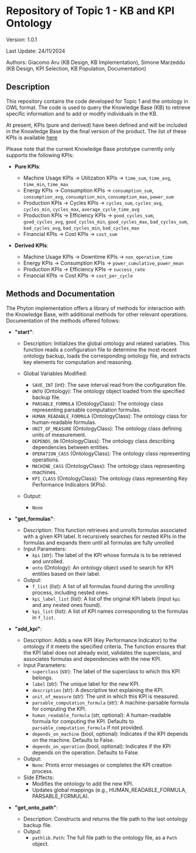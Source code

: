 # Repository of Topic 1 - KB and KPI Ontology

Version: 1.0.1

Last Update: 24/11/2024

Authors: Giacomo Aru (KB Design, KB Implementation), Simone Marzeddu (KB Design, KPI Selection, KB Population, Documentation)

## Description

This repository contains the code developed for Topic 1 and the ontology in OWL format.
The code is used to query the Knowledge Base (KB) to retrieve specific information and to add or modify individuals in the KB.

At present, KPIs (pure and derived) have been defined and will be included in the Knowledge Base by the final version of the product. The list of these KPIs is available  [here](https://docs.google.com/document/d/1RMJVM6Xd4dcazlPhCdCzNqwm6lIBSvDHMgVil6wiLNI/edit?tab=t.0#heading=h.equ5lulcmq18)

Please note that the current Knowledge Base prototype currently only supports the following KPIs:

* <strong>Pure KPIs</strong>:
  * Machine Usage KPIs -> Utilization KPIs -> `time_sum`, `time_avg`, `time_min`, `time_max`
  * Energy KPIs -> Consumption KPIs -> `consumption_sum`, `consumption_avg`, `consumption_min`, `consumption_max`, `power_sum`
  * Production KPIs -> Cycles KPIs -> `cycles_sum`, `cycles_avg`, `cycles_min`, `cycles_max`, `average_cycle_time_avg`
  * Production KPIs -> Efficiency KPIs -> `good_cycles_sum`, `good_cycles_avg`, `good_cycles_min`, `good_cycles_max`, `bad_cycles_sum`, `bad_cycles_avg`, `bad_cycles_min`, `bad_cycles_max`
  * Financial KPIs -> Cost KPIs -> `cost_sum`

 
* <strong>Derived KPIs</strong>:
  * Machine Usage KPIs -> Downtime KPIs -> `non_operative_time`
  * Energy KPIs -> Consumption KPIs -> `power_cumulative`, `power_mean`
  * Production KPIs -> Efficiency KPIs -> `success_rate`
  * Financial KPIs -> Cost KPIs -> `cost_per_cycle`

## Methods and Documentation
The Phyton implementation offers a library of methods for interaction with the Knowledge Base, with additional methods for other relevant operations. Documentation of the methods offered follows:

* <strong>"start"</strong>:
  * Description: Initializes the global ontology and related variables.
    This function reads a configuration file to determine the most recent ontology backup, 
    loads the corresponding ontology file, and extracts key elements for computation and reasoning.
   
  * Global Variables Modified:
    * `SAVE_INT` (int): The save interval read from the configuration file.
    * `ONTO` (Ontology): The ontology object loaded from the specified backup file.
    * `PARSABLE_FORMULA` (OntologyClass): The ontology class representing parsable computation formulas.
    * `HUMAN_READABLE_FORMULA` (OntologyClass): The ontology class for human-readable formulas.
    * `UNIT_OF_MEASURE` (OntologyClass): The ontology class defining units of measurement.
    * `DEPENDS_ON` (OntologyClass): The ontology class describing dependencies between entities.
    * `OPERATION_CASS` (OntologyClass): The ontology class representing operations.
    * `MACHINE_CASS` (OntologyClass): The ontology class representing machines.
    * `KPI_CLASS` (OntologyClass): The ontology class representing Key Performance Indicators (KPIs).
  * Output:
      * `None`
      
 * <strong>"get_formulas"</strong>:
   * Description: This function retrieves and unrolls formulas associated with a given KPI label.
     It recursively searches for nested KPIs in the formulas and expands them until
     all formulas are fully unrolled
   * Input Parameters: 
      * `kpi` (str): The label of the KPI whose formula is to be retrieved and unrolled.
      * `onto` (Ontology): An ontology object used to search for KPI entities based on their label.
   * Output:
      * `f_list` (list): A list of all formulas found during the unrolling process, including nested ones.
      * `kpi_label_list` (list): A list of the original KPI labels (input `kpi` and any nested ones found).
      * `kpi_list` (list): A list of KPI names corresponding to the formulas in `f_list`.
        
 * <strong>"add_kpi"</strong>:
     * Description: Adds a new KPI (Key Performance Indicator) to the ontology if it meets the specified criteria.
       The function ensures that the KPI label does not already exist, validates the superclass, and 
       associates formulas and dependencies with the new KPI.
     * Input Parameters:
        * `superclass` (str): The label of the superclass to which this KPI belongs.
        * `label` (str): The unique label for the new KPI.
        * `description` (str): A descriptive text explaining the KPI.
        * `unit_of_measure` (str): The unit in which this KPI is measured.
        * `parsable_computation_formula` (str): A machine-parsable formula for computing the KPI.
        * `human_readable_formula` (str, optional): A human-readable formula for computing the KPI. Defaults to `parsable_computation_formula` if not provided.
        * `depends_on_machine` (bool, optional): Indicates if the KPI depends on the machine. Defaults to False.
        * `depends_on_operation` (bool, optional): Indicates if the KPI depends on the operation. Defaults to False.
      * Output:
        * `None`: Prints error messages or completes the KPI creation process.
      * Side Effects:
        * Modifies the ontology to add the new KPI.
        * Updates global mappings (e.g., HUMAN_READABLE_FORMULA, PARSABLE_FORMULA).

 * <strong>"get_onto_path"</strong>:
      * Description: Constructs and returns the file path to the last ontology backup file.
      * Output:
        * `pathlib.Path`: The full file path to the ontology file, as a `Path` object.

